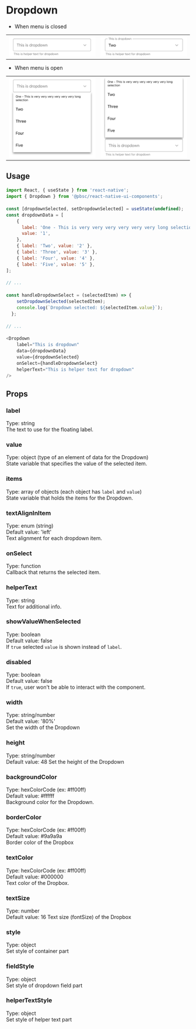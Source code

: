# Dropdown
- When menu is closed
<table >
   <tr>
      <td><img src="./resources/dropdown_unselected.png" alt="Dropdown unselected" /></td>
      <td><img src="./resources/dropdown_selected.png" alt="Dropdown selected" /></td>
  </tr>
</table>

- When menu is open
<table >
   <tr>
      <td><img src="./resources/dropdown_open_down.png" alt="Dropdown open downward" /></td>
      <td><img src="./resources/dropdown_open_up.png" alt="Dropdown open upward" /></td></td>
  </tr>
</table>

## Usage

```js
import React, { useState } from 'react-native';
import { Dropdown } from '@pbsc/react-native-ui-components';

const [dropdownSelected, setDropdownSelected] = useState(undefined);
const dropdownData = [
    {
      label: 'One - This is very very very very very very long selection',
      value: '1',
    },
    { label: 'Two', value: '2' },
    { label: 'Three', value: '3' },
    { label: 'Four', value: '4' },
    { label: 'Five', value: '5' },
];

// ...

const handleDropdownSelect = (selectedItem) => {
    setDropdownSelected(selectedItem);
    console.log(`Dropdown selected: ${selectedItem.value}`);
  };

// ...

<Dropdown
    label="This is dropdown"
    data={dropdownData}
    value={dropdownSelected}
    onSelect={handleDropdownSelect}
    helperText="This is helper text for dropdown"
/>
```

## Props
### label
Type: string <br/>
The text to use for the floating label.

### value
Type: object (type of an element of data for the Dropdown) <br/>
State variable that specifies the value of the selected item.

### items
Type: array of objects (each object has `label` and `value`) <br/>
State variable that holds the items for the Dropdown.

### textAlignInItem
Type: enum (string) <br/>
Default value: 'left' <br/>
Text alignment for each dropdown item.

### onSelect
Type: function <br/>
Callback that returns the selected item.

### helperText
Type: string <br/>
Text for additional info.

### showValueWhenSelected
Type: boolean <br/>
Default value: false <br/>
If `true` selected `value` is shown instead of `label`.

### disabled
Type: boolean <br/>
Default value: false <br/>
If `true`, user won't be able to interact with the component.

### width
Type: string/number <br/>
Default value: '80%' <br/>
Set the width of the Dropdown

### height
Type: string/number <br/>
Default value: 48
Set the height of the Dropdown

### backgroundColor
Type: hexColorCode (ex: #ff00ff) <br/>
Default value: #ffffff <br/>
Background color for the Dropdown.

### borderColor
Type: hexColorCode (ex: #ff00ff) <br/>
Default value: #9a9a9a <br/>
Border color of the Dropbox

### textColor
Type: hexColorCode (ex: #ff00ff) <br/>
Default value: #000000 <br/>
Text color of the Dropbox.

### textSize
Type: number <br/>
Default value: 16
Text size (fontSize) of the Dropbox

### style
Type: object <br/>
Set style of container part

### fieldStyle
Type: object <br/>
Set style of dropdown field part

### helperTextStyle
Type: object <br/>
Set style of helper text part

